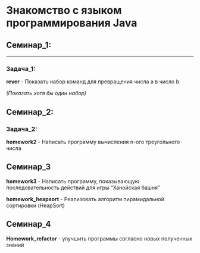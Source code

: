 # Знакомство с языком программирования Java

## Семинар_1:
__________________________________
### Задача_1:
**rever** - Показать набор команд для превращения числа а в число b 

*(Показать хотя бы один набор)*

## Семинар_2:

### Задача_2:
**homework2** -  Написать программу вычисления n-ого треугольного числа

## Семинар_3

**homework3**  - Написать программу, показывающую последовательность действий для игры “Ханойская башня”

**homework_heapsort** - 
Реализовать алгоритм пирамидальной сортировки (HeapSort)

## Семинар_4

**Homework_refactor** - улучшить программы согласно новых полученных знаний